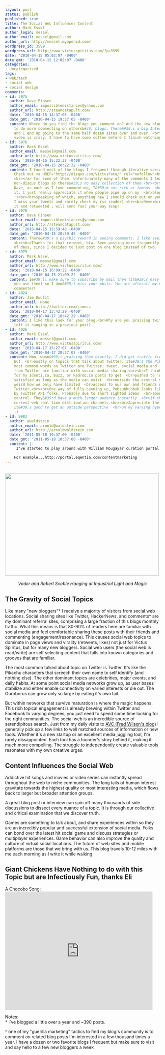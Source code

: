 ```yaml
---
layout: post
status: publish
published: true
title: The Social Web Influences Content
author: Mark Essel
author_login: messel
author_email: messel@gmail.com
author_url: http://messel.myopenid.com/
wordpress_id: 3599
wordpress_url: http://www.victusspiritus.com/?p=3599
date: '2010-04-15 05:02:07 -0400'
date_gmt: '2010-04-15 12:02:07 -0400'
categories:
- Uncategorized
tags:
- web/tech
- social web
- social design
comments:
- id: 3975
  author: Dave Pinsen
  author_email: impossibledistances@yahoo.com
  author_url: http://steamcatapult.com/
  date: '2010-04-15 14:37:05 -0400'
  date_gmt: '2010-04-15 19:37:05 -0400'
  content: Where do you find the blogs you comment on? And the new bloggers? I need
    to do more commenting on others&#39; blogs. There&#39;s a big Internet out there
    and I end up going to the same half dozen sites over and over. <br><br>That chicken
    video is crazy. I have to have some coffee before I finish watching it.
- id: 3976
  author: Mark Essel
  author_email: messel@gmail.com
  author_url: http://www.victusspiritus.com/
  date: '2010-04-15 15:22:32 -0400'
  date_gmt: '2010-04-15 20:22:32 -0400'
  content: I found most of the blogs I frequent through iterative social  <br>searching.
    Check out <a HREF="http://disqus.com/VictusFate/" rel="nofollow">http://disqus.com/VictusFate/
    <br></a> for some of them. Unfortunately many of the comments I leave are  <br>on
    non-disqus blogs so there&#39;s no easy collection of them.<br><br>By the way
    Dave, as much as I love commenting, I&#39;m not rich or famous  <br>because of
    it. I just really appreciate it when people pipe up on my  <br>blog like yourself
    :)<br><br>Speaking of which, anything new I should check out on your blog?  <br>(sometimes
    I miss your tweets and rarely check my rss reader).<br><br>Nevermind just caught
    it and retweeted , will send fuel your way asap!
- id: 3978
  author: Dave Pinsen
  author_email: impossibledistances@yahoo.com
  author_url: http://steamcatapult.com/
  date: '2010-04-15 15:59:48 -0400'
  date_gmt: '2010-04-15 20:59:48 -0400'
  content: There&#39;s a psychic reward in seeing comments. I like seeing them too.
    <br><br>Thanks for that retweet, btw. Been posting more frequently the last couple
    of days, since I decided to just post on one blog instead of two.
- id: 3979
  author: Mark Essel
  author_email: messel@gmail.com
  author_url: http://www.victusspiritus.com/
  date: '2010-04-15 16:09:22 -0400'
  date_gmt: '2010-04-15 21:09:22 -0400'
  content: I&#39;ll make sure to subscribe by mail then (it&#39;s easy through feedburner  <br>if
    you use them) so I don&#39;t miss your posts. You are afterall my most  <br>consistent
    commenter!
- id: 4024
  author: Jim Dwulit
  author_email: None
  author_url: http://twitter.com/jimocz
  date: '2010-04-17 13:42:29 -0400'
  date_gmt: '2010-04-17 18:42:29 -0400'
  content: I like this look for your blog.<br>Why are you praising twitter , yet have
    left it hanging in a previous post?
- id: 4026
  author: Mark Essel
  author_email: messel@gmail.com
  author_url: http://www.victusspiritus.com/
  date: '2010-04-17 15:27:07 -0400'
  date_gmt: '2010-04-17 20:27:07 -0400'
  content: Hmm, wasn&#39;t praising them exactly. I did get traffic from Twitter,
    but  <br>mostly on topics that talk about Twitter. It&#39;s the Pikachu concept,  <br>the
    most common words on Twitter are Twitter, tweet, social media and  <br>most readers
    from Twitter are familiar with social media sharing.<br><br>I think I have a way
    for my Identi.ca, Buzz, or Redrob.in posts to get  <br>pushed to Twitter. I&#39;m
    satisfied as long as the media can exist  <br>outside the central server. Still
    weird how we only have limited  <br>access to our own and friends data through
    Twitter.<br><br>One way of fully opening up, Pubsubhubbub looks like it is being  <br>rejected
    by Twitter API folks. Probably due to short sighted ideas  <br>about information
    control. They&#39;d have a much larger audence instantly  <br>if they embraced
    current web real time distribution channels.<br><br>Appreciate the comment though,
    it&#39;s good to get an outside perspective  <br>on my varying hypocrisy levels
    :)
- id: 9983
  author: awaldstein
  author_email: arnold@waldstein.com
  author_url: http://arnoldwaldstein.com
  date: '2011-05-18 10:37:00 -0400'
  date_gmt: '2011-05-18 10:37:00 -0400'
  content: |-
     I've started to play around with William Mougayar curation portal Eqentia. While still early its a powerful discovery tool with some possibilities.

    For example...http://portal.eqentia.com/contentmarketing
---
```

<h2><a href="http://scobleizer.com/2010/04/11/is-2011-like-1994-for-apple-twitter-facebook-and-the-web/"><img class="aligncenter size-full wp-image-3602" title="RobertnVader" src="http://www.victusspiritus.com/wp-content/uploads/2010/04/RobertnVader.jpg" alt="" width="500" height="333" /></a></h2>
<p style="text-align: center;"><span style="font-weight: normal;"><em>Vader and Robert Scoble Hanging at Industrial Light and Magic</em></span></p>
<h2>The Gravity of Social Topics</h2>
<p>Like many "new bloggers"* I receive a majority of visitors from social web locations. Social sharing sites like Twitter, HackerNews, and comments^ are my dominant referral sites, comprising a large fraction of this blogs monthly traffic. What this means is that 80-90% of readers here are familiar with social media and feel comfortable sharing these posts with their friends and commenting (engagement/resonance). This causes social web topics to dominate in page views and virality (retweets, likes) not just for Victus Spiritus, but for many new bloggers. Social web users (the social web is read/write) are self selecting content that falls into known categories and grooves that are familiar. </p>
<p>The most common talked about topic on Twitter is Twitter. It's like the Pikachu characters that screech their own name to self identify (and nothing else). The other dominant topics are celebrities, major events, and daily habits. At some point social media networks grow up, as user bases stabilize and either enable connectivity on varied interests or die out. The Ouroborus can grow only so large by eating it's own tail. </p>
<p>But within networks that survive maturation is where the magic happens. This rich topical engagement is already brewing within Twitter and Facebook to varying degrees, you just need to spend some time looking for the right communities. The social web is an incredible source of serendipitous search. Just from my daily visits to <a href="http://www.avc.com/">AVC (Fred Wilson's blog)</a> I generally pick up a few links to well matched sources of information or new tools. Whether it's a new startup or an excellent media juggling tool, I'm rarely dissappointed. Each tool has a founder's story behind it, making it much more compelling. The struggle to independently create valuable tools resonates with my own creative urges.</p>
<h2>Content Influences the Social Web</h2>
<p>Addictive hit songs and movies or video series can instantly spread throughout the web to niche communities. The long tails of human interest gravitate towards the highest quality or most interesting media, which flows back to larger but broader attention groups.</p>
<p>A great blog post or interview can spin off many thousands of side discussions to dissect every nuance of a topic. It is through our collective and critical examination that we discover truth.</p>
<p>Games are something to talk about, and share experiences within so they are an incredibly popular and successful extension of social media. Folks can bond over the latest hit social game and discuss strategies or multiplayer experiences. Game behavior can also improve the quality and culture of virtual social locations. The future of web sites and mobile platforms are those that we bring with us. This blog travels 10-12 miles with me each morning as I write it while walking.</p>
<h2>Giant Chickens Have Nothing to do with this Topic but are Infectiously Fun, thanks Eli</h2>
<p>A Chocobo Song:<br />
<object classid="clsid:d27cdb6e-ae6d-11cf-96b8-444553540000" width="480" height="385" codebase="http://download.macromedia.com/pub/shockwave/cabs/flash/swflash.cab#version=6,0,40,0"><param name="allowFullScreen" value="true" /><param name="allowscriptaccess" value="always" /><param name="src" value="http://www.youtube.com/v/2oDTUY6crEo&hl=en_US&fs=1&" /><param name="allowfullscreen" value="true" /><embed type="application/x-shockwave-flash" width="480" height="385" src="http://www.youtube.com/v/2oDTUY6crEo&hl=en_US&fs=1&" allowscriptaccess="always" allowfullscreen="true"></embed></object></p>
<p>Notes:<br />
* I've blogged a little over a year and ~390 posts.</p>
<p>^ one of my "guerilla marketing" tactics to find my blog's community is to comment on related blog posts I'm interested in a few thousand times a year. I have a dozen or two favorite blogs I frequent but make sure to visit and say hello to a few new bloggers a week</p>
